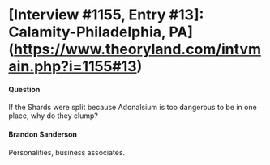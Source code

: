 # [Interview #1155, Entry #13]: Calamity-Philadelphia, PA](https://www.theoryland.com/intvmain.php?i=1155#13)

#### Question

If the Shards were split because Adonalsium is too dangerous to be in one place, why do they clump?

#### Brandon Sanderson

Personalities, business associates.


